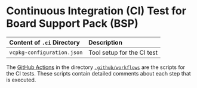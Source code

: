 # Continuous Integration (CI) Test for Board Support Pack (BSP)

Content of `.ci` Directory   | Description
:----------------------------|:-----------------
`vcpkg-configuration.json`   | Tool setup for the CI test

The [GitHub Actions](https://github.com/Open-CMSIS-Pack/ST_NUCLEO-L476RG_BSP/tree/main/README.md#github-actions) in the directory [`.github/workflows`](https://github.com/Open-CMSIS-Pack/ST_NUCLEO-L476RG_BSP/tree/main/.github/workflows) are the scripts for the CI tests. These scripts contain detailed comments about each step that is executed.
